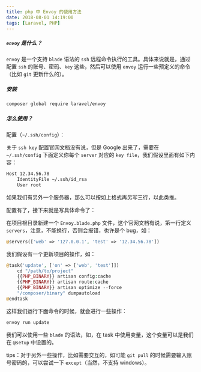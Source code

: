 ```yaml
---
title: php 中 Envoy 的使用方法
date: 2018-08-01 14:19:00
tags: [Laravel, PHP]
---
```


##### `envoy` 是什么？

`envoy` 是一个支持 `blade` 语法的 `ssh` 远程命令执行的工具。具体来说就是，通过配置 `ssh` 的账号、密码、`key` 这些，然后可以使用 `envoy` 运行一些预定义的命令（比如 `git` 更新什么的）。

##### 安装
      
```bash
composer global require laravel/envoy
```

##### 怎么使用？

配置（`~/.ssh/config`）：

关于 `ssh key` 配置官网文档没有说，但是 Google 出来了，需要在 `~/.ssh/config` 下面定义你每个 `server` 对应的 `key file`，我们假设里面有如下内容：

```bash
Host 12.34.56.78
    IdentityFile ~/.ssh/id_rsa
    User root
```

如果我们有另外一个服务器，那么可以按如上格式再另写三行，以此类推。

配置有了，接下来就是写具体命令了：

在项目根目录新建一个 `Envoy.blade.php` 文件，这个官网文档有说，第一行定义 `servers`，注意，不能换行，否则会报错，也许是个 bug，如：

```php
@servers(['web' => '127.0.0.1', 'test' => '12.34.56.78'])
```

我们假设有一个更新项目的操作，如：

```php
@task('update', ['on' => ['web', 'test']])
    cd "/path/to/project"
    {{PHP_BINARY}} artisan config:cache
    {{PHP_BINARY}} artisan route:cache
    {{PHP_BINARY}} artisan optimize --force
    "/composer/binary" dumpautoload
@endtask
```

这样我们运行下面命令的时候，就会进行一些操作：

```bash
envoy run update
```

我们可以使用一些 `blade` 的语法，如，在 task 中使用变量，这个变量可以是我们在 `@setup` 中设置的。

tips：对于另外一些操作，比如需要交互的，如可能 `git pull` 的时候需要输入账号密码的，可以尝试一下 `except`（当然，不支持 windows）。


